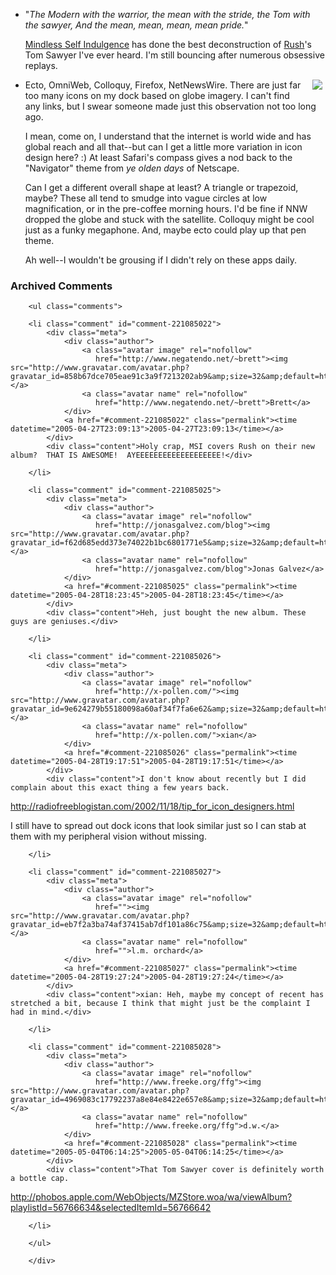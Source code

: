 * "*The Modern with the warrior, the mean with the stride, the Tom with the sawyer, And the mean, mean, mean, mean pride.*" 

  [Mindless Self Indulgence][msi] has done the best deconstruction of [Rush][rush]'s Tom Sawyer I've ever heard.  I'm still bouncing after numerous obsessive replays.

<img src="http://www.decafbad.com/2005/04/globe-dock.jpg" align="right" style="padding: 0 5px 5px 10px" />

* Ecto, OmniWeb, Colloquy, Firefox, NetNewsWire.  There are just far too many icons on my dock based on globe imagery.  I can't find any links, but I swear someone made just this observation not too long ago.  

  I mean, come on, I understand that the internet is world wide and has global reach and all that--but can I get a little more variation in icon design here?  :)  At least Safari's compass gives a nod back to the "Navigator" theme from *ye olden days* of Netscape.  
  
  Can I get a different overall shape at least?  A triangle or trapezoid, maybe?  These all tend to smudge into vague circles at low magnification, or in the pre-coffee morning hours.  I'd be fine if NNW dropped the globe and stuck with the satellite.  Colloquy might be cool just as a funky megaphone.  And, maybe ecto could play up that pen theme.
  
  Ah well--I wouldn't be grousing if I didn't rely on these apps daily.

[rush]: http://www.rush.com
[msi]: http://www.mindlessselfindulgence.com/inside/music.php

<div id="comments" class="comments archived-comments">
            <h3>Archived Comments</h3>
            
        <ul class="comments">
            
        <li class="comment" id="comment-221085022">
            <div class="meta">
                <div class="author">
                    <a class="avatar image" rel="nofollow" 
                       href="http://www.negatendo.net/~brett"><img src="http://www.gravatar.com/avatar.php?gravatar_id=858b67dce705eae91c3a9f7213202ab9&amp;size=32&amp;default=http://mediacdn.disqus.com/1320279820/images/noavatar32.png"/></a>
                    <a class="avatar name" rel="nofollow" 
                       href="http://www.negatendo.net/~brett">Brett</a>
                </div>
                <a href="#comment-221085022" class="permalink"><time datetime="2005-04-27T23:09:13">2005-04-27T23:09:13</time></a>
            </div>
            <div class="content">Holy crap, MSI covers Rush on their new album?  THAT IS AWESOME!  AYEEEEEEEEEEEEEEEEEEE!</div>
            
        </li>
    
        <li class="comment" id="comment-221085025">
            <div class="meta">
                <div class="author">
                    <a class="avatar image" rel="nofollow" 
                       href="http://jonasgalvez.com/blog"><img src="http://www.gravatar.com/avatar.php?gravatar_id=f62d685edd373e74022b1bc6801771e5&amp;size=32&amp;default=http://mediacdn.disqus.com/1320279820/images/noavatar32.png"/></a>
                    <a class="avatar name" rel="nofollow" 
                       href="http://jonasgalvez.com/blog">Jonas Galvez</a>
                </div>
                <a href="#comment-221085025" class="permalink"><time datetime="2005-04-28T18:23:45">2005-04-28T18:23:45</time></a>
            </div>
            <div class="content">Heh, just bought the new album. These guys are geniuses.</div>
            
        </li>
    
        <li class="comment" id="comment-221085026">
            <div class="meta">
                <div class="author">
                    <a class="avatar image" rel="nofollow" 
                       href="http://x-pollen.com/"><img src="http://www.gravatar.com/avatar.php?gravatar_id=9e624279b55180098a60af34f7fa6e62&amp;size=32&amp;default=http://mediacdn.disqus.com/1320279820/images/noavatar32.png"/></a>
                    <a class="avatar name" rel="nofollow" 
                       href="http://x-pollen.com/">xian</a>
                </div>
                <a href="#comment-221085026" class="permalink"><time datetime="2005-04-28T19:17:51">2005-04-28T19:17:51</time></a>
            </div>
            <div class="content">I don't know about recently but I did complain about this exact thing a few years back.

http://radiofreeblogistan.com/2002/11/18/tip_for_icon_designers.html

I still have to spread out dock icons that look similar just so I can stab at them with my peripheral vision without missing.</div>
            
        </li>
    
        <li class="comment" id="comment-221085027">
            <div class="meta">
                <div class="author">
                    <a class="avatar image" rel="nofollow" 
                       href=""><img src="http://www.gravatar.com/avatar.php?gravatar_id=eb7f2a3ba74af37415ab7df101a86c75&amp;size=32&amp;default=http://mediacdn.disqus.com/1320279820/images/noavatar32.png"/></a>
                    <a class="avatar name" rel="nofollow" 
                       href="">l.m. orchard</a>
                </div>
                <a href="#comment-221085027" class="permalink"><time datetime="2005-04-28T19:27:24">2005-04-28T19:27:24</time></a>
            </div>
            <div class="content">xian: Heh, maybe my concept of recent has stretched a bit, because I think that might just be the complaint I had in mind.</div>
            
        </li>
    
        <li class="comment" id="comment-221085028">
            <div class="meta">
                <div class="author">
                    <a class="avatar image" rel="nofollow" 
                       href="http://www.freeke.org/ffg"><img src="http://www.gravatar.com/avatar.php?gravatar_id=4969083c17792237a8e84e8422e657e8&amp;size=32&amp;default=http://mediacdn.disqus.com/1320279820/images/noavatar32.png"/></a>
                    <a class="avatar name" rel="nofollow" 
                       href="http://www.freeke.org/ffg">d.w.</a>
                </div>
                <a href="#comment-221085028" class="permalink"><time datetime="2005-05-04T06:14:25">2005-05-04T06:14:25</time></a>
            </div>
            <div class="content">That Tom Sawyer cover is definitely worth a bottle cap.

http://phobos.apple.com/WebObjects/MZStore.woa/wa/viewAlbum?playlistId=56766634&selectedItemId=56766642</div>
            
        </li>
    
        </ul>
    
        </div>
    